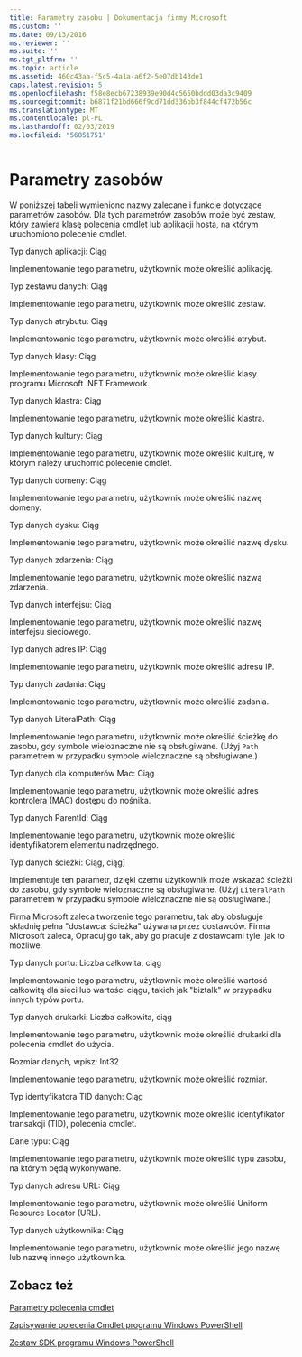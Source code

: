 ```yaml
---
title: Parametry zasobu | Dokumentacja firmy Microsoft
ms.custom: ''
ms.date: 09/13/2016
ms.reviewer: ''
ms.suite: ''
ms.tgt_pltfrm: ''
ms.topic: article
ms.assetid: 460c43aa-f5c5-4a1a-a6f2-5e07db143de1
caps.latest.revision: 5
ms.openlocfilehash: f58e8ecb67238939e90d4c5650bddd03da3c9409
ms.sourcegitcommit: b6871f21bd666f9cd71dd336bb3f844cf472b56c
ms.translationtype: MT
ms.contentlocale: pl-PL
ms.lasthandoff: 02/03/2019
ms.locfileid: "56851751"
---
```

# <a name="resource-parameters"></a>Parametry zasobów

W poniższej tabeli wymieniono nazwy zalecane i funkcje dotyczące parametrów zasobów. Dla tych parametrów zasobów może być zestaw, który zawiera klasę polecenia cmdlet lub aplikacji hosta, na którym uruchomiono polecenie cmdlet.

Typ danych aplikacji: Ciąg

Implementowanie tego parametru, użytkownik może określić aplikację.

Typ zestawu danych: Ciąg

Implementowanie tego parametru, użytkownik może określić zestaw.

Typ danych atrybutu: Ciąg

Implementowanie tego parametru, użytkownik może określić atrybut.

Typ danych klasy: Ciąg

Implementowanie tego parametru, użytkownik może określić klasy programu Microsoft .NET Framework.

Typ danych klastra: Ciąg

Implementowanie tego parametru, użytkownik może określić klastra.

Typ danych kultury: Ciąg

Implementowanie tego parametru, użytkownik może określić kulturę, w którym należy uruchomić polecenie cmdlet.

Typ danych domeny: Ciąg

Implementowanie tego parametru, użytkownik może określić nazwę domeny.

Typ danych dysku: Ciąg

Implementowanie tego parametru, użytkownik może określić nazwę dysku.

Typ danych zdarzenia: Ciąg

Implementowanie tego parametru, użytkownik może określić nazwą zdarzenia.

Typ danych interfejsu: Ciąg

Implementowanie tego parametru, użytkownik może określić nazwę interfejsu sieciowego.

Typ danych adres IP: Ciąg

Implementowanie tego parametru, użytkownik może określić adresu IP.

Typ danych zadania: Ciąg

Implementowanie tego parametru, użytkownik może określić zadania.

Typ danych LiteralPath: Ciąg

Implementowanie tego parametru, użytkownik może określić ścieżkę do zasobu, gdy symbole wieloznaczne nie są obsługiwane. (Użyj `Path` parametrem w przypadku symbole wieloznaczne są obsługiwane.)

Typ danych dla komputerów Mac: Ciąg

Implementowanie tego parametru, użytkownik może określić adres kontrolera (MAC) dostępu do nośnika.

Typ danych ParentId: Ciąg

Implementowanie tego parametru, użytkownik może określić identyfikatorem elementu nadrzędnego.

Typ danych ścieżki: Ciąg, ciąg]

Implementuje ten parametr, dzięki czemu użytkownik może wskazać ścieżki do zasobu, gdy symbole wieloznaczne są obsługiwane. (Użyj `LiteralPath` parametrem w przypadku symbole wieloznaczne nie są obsługiwane.)

Firma Microsoft zaleca tworzenie tego parametru, tak aby obsługuje składnię pełna "dostawca: ścieżka" używana przez dostawców. Firma Microsoft zaleca, Opracuj go tak, aby go pracuje z dostawcami tyle, jak to możliwe.

Typ danych portu: Liczba całkowita, ciąg

Implementowanie tego parametru, użytkownik może określić wartość całkowitą dla sieci lub wartości ciągu, takich jak "biztalk" w przypadku innych typów portu.

Typ danych drukarki: Liczba całkowita, ciąg

Implementowanie tego parametru, użytkownik może określić drukarki dla polecenia cmdlet do użycia.

Rozmiar danych, wpisz: Int32

Implementowanie tego parametru, użytkownik może określić rozmiar.

Typ identyfikatora TID danych: Ciąg

Implementowanie tego parametru, użytkownik może określić identyfikator transakcji (TID), polecenia cmdlet.

Dane typu: Ciąg

Implementowanie tego parametru, użytkownik może określić typu zasobu, na którym będą wykonywane.

Typ danych adresu URL: Ciąg

Implementowanie tego parametru, użytkownik może określić Uniform Resource Locator (URL).

Typ danych użytkownika: Ciąg

Implementowanie tego parametru, użytkownik może określić jego nazwę lub nazwę innego użytkownika.

## <a name="see-also"></a>Zobacz też

[Parametry polecenia cmdlet](./cmdlet-parameters.md)

[Zapisywanie polecenia Cmdlet programu Windows PowerShell](./writing-a-windows-powershell-cmdlet.md)

[Zestaw SDK programu Windows PowerShell](../windows-powershell-reference.md)
